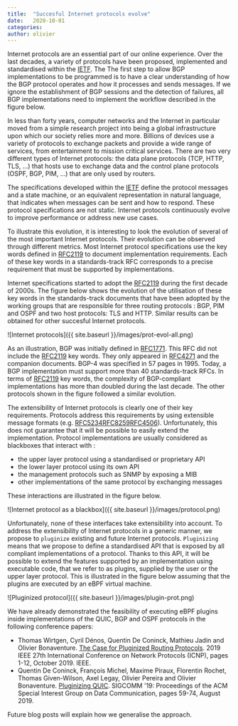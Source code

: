 ```yaml
---
title:  "Succesful Internet protocols evolve"
date:   2020-10-01
categories: 
author: olivier
---
```


Internet protocols are an essential part of our online
experience. Over the last decades, a variety of protocols have been
proposed, implemented and standardised within the
[IETF](https://www.ietf.org). The 
The first step to allow BGP implementations to be programmed is to
have a clear understanding of how the BGP protocol operates and how it
processes and sends messages. If we ignore the establishment of BGP
sessions and the detection of failures, all BGP implementations need
to implement the workflow described in the figure below.

In less than forty years, computer networks and the Internet in particular moved from a simple research project into being a global infrastructure upon which our society relies more and more.
Billions of devices use a variety of protocols to exchange packets and provide a wide range of services, from entertainment to mission critical services.
There are two very different types of Internet protocols: the data
plane protocols (TCP, HTTP, TLS, ...) that hosts use to exchange data
and the control plane protocols (OSPF, BGP, PIM, ...) that are only used by routers.

The specifications developed within the [IETF](https://www.ietf.org)
define the protocol messages and a state machine, or an equivalent
representation in natural language, that indicates when messages can
be sent and how to respond. These protocol specifications are not
static. Internet protocols continuously evolve to improve performance
or address new use cases.

To illustrate this evolution, it is interesting to look the evolution
of several of the most important Internet protocols. Their evolution
can be observed through different metrics. Most Internet protocol
specifications use the key words defined in
[RFC2119](https://tools.ietf.org/html/rfc2119) to document
implementation requirements. Each of these key words in a
standards-track RFC corresponds to a precise requirement that must be
supported by implementations.

Internet specifications started to adopt the
[RFC2119](https://tools.ietf.org/html/rfc2119) during the first decade
of 2000s. The figure below shows the evolution of the utilisation of
these key words in the standards-track documents that have been
adopted by the working groups that are responsible for three routing
protocols : BGP, PIM and OSPF and two host protocols: TLS and
HTTP. Similar results can be obtained for other succesful Internet protocols.


![Internet protocols]({{ site.baseurl }}/images/prot-evol-all.png)

As an illustration, BGP was initially defined in
[RFC1771](https://tools.ietf.org/html/rfc1771). This RFC did not
include the [RFC2119](https://tools.ietf.org/html/rfc2119) key
words. They only appeared in
[RFC4271](https://tools.ietf.org/html/rfc4271) and the companion
documents. BGP-4 was specified in 57 pages in 1995. Today, a BGP implementation must support more than 40 standards-track
RFCs. In terms of [RFC2119](https://tools.ietf.org/html/rfc2119) key
words, the complexity of BGP-compliant implementations has more than
doubled during the last decade. The other protocols shown in the
figure followed a similar evolution. 


The extensibility of Internet protocols is clearly one of their key requirements. Protocols address this requirements by using
extensible message formats
(e.g. [RFC5234](https://tools.ietf.org/html/rfc5324)[RFC8259](https://tools.ietf.org/html/rfc8259)[RFC4506](https://tools.ietf.org/html/rfc4506)). Unfortunately,
this does not guarantee that it will be possible to easily extend the
implementation. Protocol implementations are usually considered as
blackboxes that interact with :

 - the upper layer protocol using a standardised or proprietary API
 - the lower layer protocol using its own API
 - the management protocols such as SNMP by exposing a MIB
 - other implementations of the same protocol by exchanging messages

These interactions are illustrated in the figure below.


![Internet protocol as a blackbox]({{ site.baseurl }}/images/protocol.png)

Unfortunately, none of these interfaces take extensibility into
account. To address the extensibility of Internet protocols in a
generic manner, we propose to `pluginize` existing and future Internet
protocols. `Pluginizing` means that we propose to define a
standardised API that is exposed by all compliant implementations of a
protocol. Thanks to this API, it will be possible to extend the
features supported by an implementation using executable code, that we
refer to as plugins, supplied by the user or the upper layer protocol.
This is illustrated in the figure below assuming that the plugins are
executed by an eBPF virtual machine. 

![Pluginized protocol]({{ site.baseurl }}/images/plugin-prot.png)

We have already demonstrated the feasibility of executing eBPF plugins
inside implementations of the QUIC, BGP and OSPF protocols in the
following conference papers:

- Thomas Wirtgen, Cyril Dénos, Quentin De Coninck, Mathieu Jadin and
  Olivier Bonaventure. [The Case for Pluginized Routing Protocols](https://inl.info.ucl.ac.be/publications/case-pluginized-routing-protocols.html). 2019
  IEEE 27th International Conference on Network Protocols (ICNP),
  pages 1-12, October 2019. IEEE.
- Quentin De Coninck, François Michel, Maxime Piraux, Florentin Rochet, Thomas Given-Wilson, Axel Legay, Olivier Pereira and Olivier Bonaventure. [Pluginizing QUIC](https://pquic.org). SIGCOMM '19: Proceedings of the ACM Special Interest Group on Data Communication, pages 59-74, August 2019.

Future blog posts will explain how we generalise the approach.
